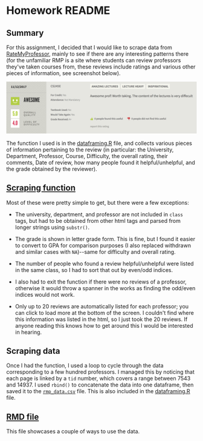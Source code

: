 # Homework README

## Summary
For this assignment, I decided that I would like to scrape data from [RateMyProfessor](http://www.ratemyprofessors.com/), mainly to see if there are any interesting patterns there (for the unfamiliar RMP is a site where students can review professors they've taken courses from, these reviews include ratings and various other pieces of information, see screenshot below). 

![](figures/SampleReview.png)

The function I used is in the [dataframing.R](https://github.com/arsbar24/STAT545-hw-barton-alistair/blob/master/hw10/dataframing.R) file, and collects various pieces of information pertaining to the review (in particular: the University, Department, Professor, Course, Difficulty, the overall rating, their comments, Date of review, how many people found it helpful/unhelpful, and the grade obtained by the reviewer).

## [Scraping function](https://github.com/arsbar24/STAT545-hw-barton-alistair/blob/master/hw10/dataframing.R)

Most of these were pretty simple to get, but there were a few exceptions:

* The university, department, and professor are not included in `class` tags, but had to be obtained from other html tags and parsed from longer strings using `substr()`.

* The grade is shown in letter grade form. This is fine, but I found it easier to convert to GPA for comparison purposes (I also replaced withdrawn and similar cases with `NA`)--same for difficulty and overall rating.

* The number of people who found a review helpful/unhelpful were listed in the same class, so I had to sort that out by even/odd indices.

* I also had to exit the function if there were no reviews of a professor, otherwise it would throw a spanner in the works as finding the odd/even indices would not work.

* Only up to 20 reviews are automatically listed for each professor; you can click to load more at the bottom of the screen. I couldn't find where this information was listed in the html, so I just took the 20 reviews. If anyone reading this knows how to get around this I would be interested in hearing.

## Scraping data

Once I had the function, I used a loop to cycle through the data corresponding to a few hundred professors. I managed this by noticing that each page is linked by a `tid` number, which covers a range between 7543 and 14937. I used `rbind()` to concatenate the data into one dataframe, then saved it to the [`rmp_data.csv`](https://github.com/arsbar24/STAT545-hw-barton-alistair/blob/master/hw10/rmp_data.csv) file. This is also included in the [dataframing.R](https://github.com/arsbar24/STAT545-hw-barton-alistair/blob/master/hw10/dataframing.R) file.

## [RMD file](https://github.com/arsbar24/STAT545-hw-barton-alistair/blob/master/hw10/ScrapingBy.Rmd)

This file showcases a couple of ways to use the data.

